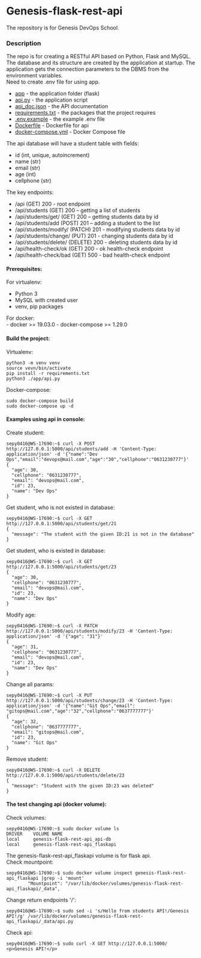 # Genesis-flask-rest-api
The repository is for Genesis DevOps School. 

### Description
The repo is for creating a RESTful API based on Python, Flask and MySQL.  
The database and its structure are created by the application at startup. The application gets the connection parameters to the DBMS from the environment variables.  
Need to create .env file for using app. 

* [app](/app/)                                  - the application folder (flask)
* [api.py](/app/api.py)                         - the application script
* [api_doc.json](/app/api_doc.json)             - the API documentation
* [requirements.txt](requirements.txt)          - the packages that the project requires
* [.env.example](.env.example)                  - the example .env file
* [Dockerfile](Dockerfile)                      - Dockerfile for api
* [docker-compose.yml](docker-compose.yml)      - Docker Compose file

The api database will have a student table with fields:  
 - id (int, unique, autoincrement)
 - name (str)
 - email (str)
 - age (int)
 - cellphone (str)

The key endpoints:
 - /api (GET) 200                                - root endpoint
 - /api/students (GET) 200                       – getting a list of students
 - /api/students/get/<id> (GET) 200              – getting students data by id
 - /api/students/add (POST) 201                  – adding a student to the list
 - /api/students/modify/<id> (PATCH) 201         - modifying students data by id
 - /api/students/change/<id> (PUT) 201           - changing students data by id
 - /api/students/delete/<id> (DELETE) 200        - deleting students data by id
 - /api/health-check/ok (GET)  200               - ok health-check endpoint
 - /api/health-check/bad (GET) 500               - bad health-check endpoint

#### Prerequisites:
For virtualenv:  
   - Python 3
   - MySQL with created user
   - venv, pip packages

For docker:  
    - docker >= 19.03.0
    - docker-compose >= 1.29.0
#### Build the project:
Virtualenv:
```
python3 -m venv venv
source vevn/bin/activate
pip install -r requirements.txt
python3 ./app/api.py
```
Docker-compose:
```
sudo docker-compose build
sudo docker-compose up -d
```

#### Examples using api in console:
Create student:
```
sepy0416@WS-17690:~$ curl -X POST http://127.0.0.1:5000/api/students/add -H 'Content-Type: application/json' -d '{"name":"Dev Ops","email":"devops@mail.com","age":"30","cellphone":"0631230777"}'
{
  "age": 30,
  "cellphone": "0631230777",
  "email": "devops@mail.com",
  "id": 23,
  "name": "Dev Ops"
}
```
Get student, who is not existed in database:
```
sepy0416@WS-17690:~$ curl -X GET http://127.0.0.1:5000/api/students/get/21
{
  "message": "The student with the given ID:21 is not in the database"
}
```
Get student, who is existed in database:
```
sepy0416@WS-17690:~$ curl -X GET http://127.0.0.1:5000/api/students/get/23
{
  "age": 30,
  "cellphone": "0631230777",
  "email": "devops@mail.com",
  "id": 23,
  "name": "Dev Ops"
}
```
Modify age:
```
sepy0416@WS-17690:~$ curl -X PATCH http://127.0.0.1:5000/api/students/modify/23 -H 'Content-Type: application/json' -d '{"age": "31"}'
{
  "age": 31,
  "cellphone": "0631230777",
  "email": "devops@mail.com",
  "id": 23,
  "name": "Dev Ops"
}
```
Change all params:
```
sepy0416@WS-17690:~$ curl -X PUT http://127.0.0.1:5000/api/students/change/23 -H 'Content-Type: application/json' -d '{"name":"Git Ops","email":
"gitops@mail.com","age":"32","cellphone":"0637777777"}'
{
  "age": 32,
  "cellphone": "0637777777",
  "email": "gitops@mail.com",
  "id": 23,
  "name": "Git Ops"
}
```
Remove student:
```
sepy0416@WS-17690:~$ curl -X DELETE http://127.0.0.1:5000/api/students/delete/23
{
  "message": "Student with the given ID:23 was deleted"
}
```

#### The test changing api (docker volume):
Check volumes:
```
sepy0416@WS-17690:~$ sudo docker volume ls
DRIVER    VOLUME NAME
local     genesis-flask-rest-api_api-db
local     genesis-flask-rest-api_flaskapi
```
The genesis-flask-rest-api_flaskapi volume is for flask api.  
Check mountpoint:
```
sepy0416@WS-17690:~$ sudo docker volume inspect genesis-flask-rest-api_flaskapi |grep -i 'mount'
        "Mountpoint": "/var/lib/docker/volumes/genesis-flask-rest-api_flaskapi/_data",
```
Change return endpoints '/':
```
sepy0416@WS-17690:~$ sudo sed -i 's/Hello from students API!/Genesis API!/g' /var/lib/docker/volumes/genesis-flask-rest-api_flaskapi/_data/api.py
```
Check api:
```
sepy0416@WS-17690:~$ sudo curl -X GET http://127.0.0.1:5000/
<p>Genesis API!</p>
```